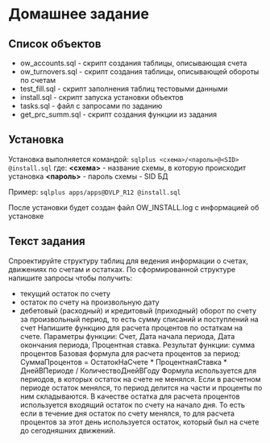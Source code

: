 # Домашнее задание

## Список объектов

* ow_accounts.sql - скрипт создания таблицы, описывающая счета
* ow_turnovers.sql - скрипт создания таблицы, описывающей обороты по счетам
* test_fill.sql - скрипт заполнения таблиц тестовыми данными
* install.sql - скрипт запуска установки объектов
* tasks.sql - файл с запросами по заданию
* get_prc_summ.sql - скрипт создания функции из задания

## Установка

Установка выполняется командой:
`sqlplus <схема>/<пароль>@<SID> @install.sql`
где:
**<схема>** - название схемы, в которую происходит установка
**<пароль>** - пароль схемы
**<SID>** - SID БД

Пример: `sqlplus apps/apps@DVLP_R12 @install.sql`

После установки будет создан файл OW_INSTALL.log с информацией об установке

## Текст задания

Спроектируйте структуру таблиц для ведения информации о счетах, движениях по счетам и остатках.
По сформированной структуре напишите запросы чтобы получить:
* текущий остаток по счету
* остаток по счету на произвольную дату
* дебетовый (расходный) и кредитовый (приходный) оборот по счету за произвольный период, то есть сумму списаний и поступлений на счет
Напишите функцию для расчета процентов по остаткам на счете.
Параметры функции: Счет, Дата начала периода, Дата окончания периода, Процентная ставка.
Результат функции: сумма процентов
Базовая формула для расчета процентов за период: СуммаПроцентов =  ОстатокНаСчете * ПроцентнаяСтавка * ДнейВПериоде / КоличествоДнейВГоду
Формула используется для периодов, в которых остаток на счете не менялся. Если в расчетном периоде остаток менялся, то период делится на части и проценты по ним складываются.
В качестве остатка для расчета процентов используется входящий остаток по счету на начало дня. То есть если в течение дня остаток по счету менялся, то для расчета процентов за этот день используется остаток, который был на счете до сегодняшних движений.